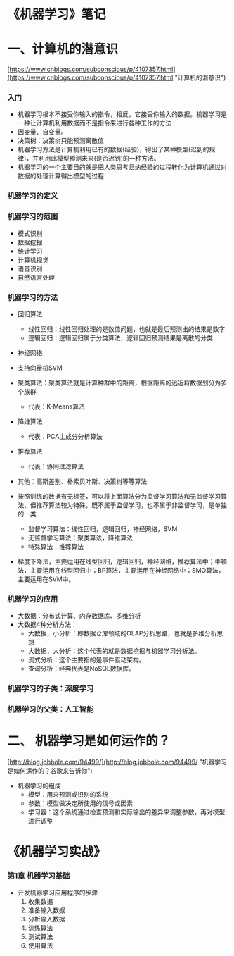# 《机器学习》笔记
# 一、计算机的潜意识
[https://www.cnblogs.com/subconscious/p/4107357.html](https://www.cnblogs.com/subconscious/p/4107357.html "计算机的潜意识")
### 入门
- 机器学习根本不接受你输入的指令，相反，它接受你输入的数据。机器学习是一种让计算机利用数据而不是指令来进行各种工作的方法
- 因变量、自变量。
- 决策树：决策树只能预测离散值
- 机器学习方法是计算机利用已有的数据(经验)，得出了某种模型(迟到的规律)，并利用此模型预测未来(是否迟到)的一种方法。
- 机器学习的一个主要目的就是把人类思考归纳经验的过程转化为计算机通过对数据的处理计算得出模型的过程

### 机器学习的定义

### 机器学习的范围
- 模式识别
- 数据挖掘
- 统计学习
- 计算机视觉
- 语音识别
- 自然语言处理

### 机器学习的方法
- 回归算法
    - 线性回归：线性回归处理的是数值问题，也就是最后预测出的结果是数字
    - 逻辑回归：逻辑回归属于分类算法，逻辑回归预测结果是离散的分类
- 神经网络
- 支持向量机SVM
- 聚类算法：聚类算法就是计算种群中的距离，根据距离的远近将数据划分为多个族群
    - 代表：K-Means算法
- 降维算法
    - 代表：PCA主成分分析算法
- 推荐算法
    - 代表：协同过滤算法
- 其他：高斯差别、朴素贝叶斯、决策树等等算法

- 按照训练的数据有无标签，可以将上面算法分为监督学习算法和无监督学习算法，但推荐算法较为特殊，既不属于监督学习，也不属于非监督学习，是单独的一类
    - 监督学习算法：线性回归，逻辑回归，神经网络，SVM
    - 无监督学习算法：聚类算法，降维算法
    - 特殊算法：推荐算法
- 梯度下降法，主要运用在线型回归，逻辑回归，神经网络，推荐算法中；牛顿法，主要运用在线型回归中；BP算法，主要运用在神经网络中；SMO算法，主要运用在SVM中。

### 机器学习的应用
- 大数据：分布式计算、内存数据库、多维分析
- 大数据4种分析方法：
    - 大数据，小分析：即数据仓库领域的OLAP分析思路，也就是多维分析思想
    - 大数据，大分析：这个代表的就是数据挖掘与机器学习分析法。
    - 流式分析：这个主要指的是事件驱动架构。
    - 查询分析：经典代表是NoSQL数据库。

### 机器学习的子类：深度学习
### 机器学习的父类：人工智能

# 二、 机器学习是如何运作的？
[http://blog.jobbole.com/94499/](http://blog.jobbole.com/94499/ "机器学习是如何运作的？谷歌来告诉你")

- 机器学习的组成
    - 模型：用来预测或识别的系统
    - 参数：模型做决定所使用的信号或因素
    - 学习器：这个系统通过检查预测和实际输出的差异来调整参数，再对模型进行调整

# 《机器学习实战》
### 第1章 机器学习基础
- 开发机器学习应用程序的步骤
    1. 收集数据
    2. 准备输入数据
    3. 分析输入数据
    4. 训练算法
    5. 测试算法
    6. 使用算法